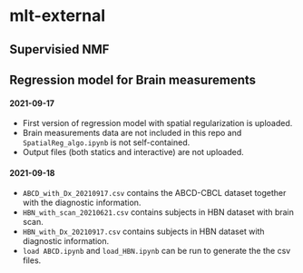 # mlt-external


## Supervisied NMF






## Regression model for Brain measurements


#### 2021-09-17
- First version of regression model with spatial regularization is uploaded.
- Brain measurements data are not included in this repo and `SpatialReg_algo.ipynb` is not self-contained.
- Output files (both statics and interactive) are not uploaded.

#### 2021-09-18
- `ABCD_with_Dx_20210917.csv` contains the ABCD-CBCL dataset together with the diagnostic information.
- `HBN_with_scan_20210621.csv` contains subjects in HBN dataset with brain scan.
- `HBN_with_Dx_20210917.csv` contains subjects in HBN dataset with diagnostic information.
- `load ABCD.ipynb` and `load_HBN.ipynb` can be run to generate the the csv files.
